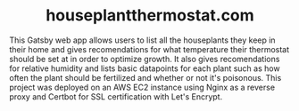 <h1 align="center">
  houseplantthermostat.com
</h1>

This Gatsby web app allows users to list all the houseplants they keep in their home and gives recomendations for what temperature their thermostat should be set at in order to optimize growth. It also gives recomendations for relative humidity and lists basic datapoints for each plant such as how often the plant should be fertilized and whether or not it's poisonous.
This project was deployed on an AWS EC2 instance using Nginx as a reverse proxy and Certbot for SSL certification with Let's Encrypt.
